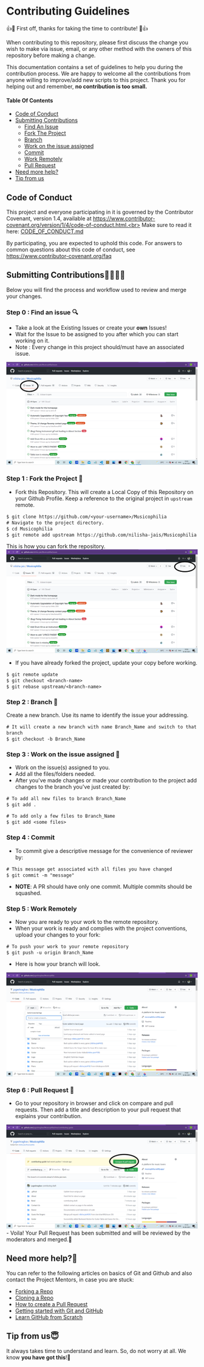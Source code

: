 # Contributing Guidelines

👍🎉 First off, thanks for taking the time to contribute! 🎉👍

When contributing to this repository, please first discuss the change you wish to make via issue, email, or any other method with the owners of this repository before making a change.

This documentation contains a set of guidelines to help you during the contribution process.
We are happy to welcome all the contributions from anyone willing to improve/add new scripts to this project. Thank you for helping out and remember, **no contribution is too small.**

#### Table Of Contents

* [Code of Conduct](#code-of-conduct)
* [Submitting Contributions](#submitting-contributions)
  * [Find An Issue](#step-0--find-an-issue--)
  * [Fork The Project](#step-1--fork-the-project-)
  * [Branch](#step-2--branch--)
  * [Work on the issue assigned](#step-3--work-on-the-issue-assigned--)
  * [Commit](#step-4--commit)
  * [Work Remotely](#step-5--work-remotely)
  * [Pull Request](#step-6--pull-request--)
* [Need more help?](#need-more-help)
* [Tip from us](#tip-from-us)

## Code of Conduct
This project and everyone participating in it is governed by the Contributor Covenant, version 1.4, available at https://www.contributor-covenant.org/version/1/4/code-of-conduct.html.<br>
Make sure to read it here: [CODE_OF_CONDUCT.md](https://github.com/nilisha-jais/Musicophilia/blob/2fe7b62e8357f07b54e45b011130b1cd7641808e/CODE_OF_CONDUCT.md)

By participating, you are expected to uphold this code. For answers to common questions about this code of conduct, see https://www.contributor-covenant.org/faq

## Submitting Contributions👩‍💻👨‍💻
Below you will find the process and workflow used to review and merge your changes.

### Step 0 : Find an issue  🔍
- Take a look at the Existing Issues or create your **own** Issues!
- Wait for the Issue to be assigned to you after which you can start working on it.
- Note : Every change in this project should/must have an associated issue.
<img src="./images/issue.png" alt="issue">

### Step 1 : Fork the Project 🍴
- Fork this Repository. This will create a Local Copy of this Repository on your Github Profile. Keep a reference to the original project in `upstream` remote.
```
$ git clone https://github.com/<your-username>/Musicophilia
# Navigate to the project directory.
$ cd Musicophilia
$ git remote add upstream https://github.com/nilisha-jais/Musicophilia
```
This is how you can fork the repository.
<img src="./images/fork.png" alt="fork">

- If you have already forked the project, update your copy before working.
```
$ git remote update
$ git checkout <branch-name>
$ git rebase upstream/<branch-name>
```

### Step 2 : Branch  🔖
Create a new branch. Use its name to identify the issue your addressing.
```
# It will create a new branch with name Branch_Name and switch to that branch
$ git checkout -b Branch_Name
```

### Step 3 : Work on the issue assigned  📕
- Work on the issue(s) assigned to you.
- Add all the files/folders needed.
- After you've made changes or made your contribution to the project add changes to the branch you've just created by:
```
# To add all new files to branch Branch_Name
$ git add .
```
```
# To add only a few files to Branch_Name
$ git add <some files>
```

### Step 4 : Commit
- To commit give a descriptive message for the convenience of reviewer by:
```
# This message get associated with all files you have changed
$ git commit -m "message"
```
- **NOTE**: A PR should have only one commit. Multiple commits should be squashed.

### Step 5 : Work Remotely
- Now you are ready to your work to the remote repository.
- When your work is ready and complies with the project conventions, upload your changes to your fork:

```
# To push your work to your remote repository
$ git push -u origin Branch_Name
```
- Here is how your branch will look.
<img src="./images/branch.png" alt="branch">

### Step 6 : Pull Request  🎣
- Go to your repository in browser and click on compare and pull requests. Then add a title and description to your pull request that explains your contribution.
<img src="./images/pullrequest.png" alt="pullrequest">
- Voila! Your Pull Request has been submitted and will be reviewed by the moderators and merged.🥳

## Need more help?🤔
You can refer to the following articles on basics of Git and Github and also contact the Project Mentors, in case you are stuck:
- [Forking a Repo](https://help.github.com/en/github/getting-started-with-github/fork-a-repo)
- [Cloning a Repo](https://help.github.com/en/desktop/contributing-to-projects/creating-an-issue-or-pull-request)
- [How to create a Pull Request](https://opensource.com/article/19/7/create-pull-request-github)
- [Getting started with Git and GitHub](https://towardsdatascience.com/getting-started-with-git-and-github-6fcd0f2d4ac6)
- [Learn GitHub from Scratch](https://lab.github.com/githubtraining/introduction-to-github)


## Tip from us😇
It always takes time to understand and learn. So, do not worry at all. We know **you have got this**!💪